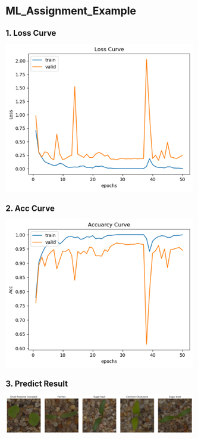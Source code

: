 # ML_Assignment_Example

## 1. Loss Curve
![loss](Picture/Loss_Curve.png)

## 2. Acc Curve
![loss](Picture/Acc_Curve.png)

## 3. Predict Result
![loss](Picture/Predict_Result.png)